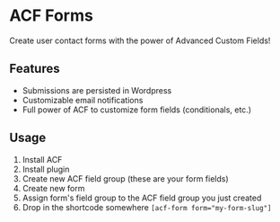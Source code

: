 # ACF Forms

Create user contact forms with the power of Advanced Custom Fields!

## Features

* Submissions are persisted in Wordpress
* Customizable email notifications
* Full power of ACF to customize form fields (conditionals, etc.)

## Usage

1. Install ACF
2. Install plugin
3. Create new ACF field group (these are your form fields)
4. Create new form
5. Assign form's field group to the ACF field group you just created
6. Drop in the shortcode somewhere `[acf-form form="my-form-slug"]`
